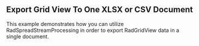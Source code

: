 ## Export Grid View To One XLSX or CSV Document
This example demonstrates how you can utilize RadSpreadStreamProcessing in order to export RadGridView data in a single document.